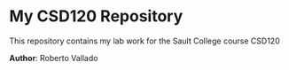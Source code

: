 # My CSD120 Repository

This repository contains my lab work for the Sault College course CSD120

**Author**: Roberto Vallado
